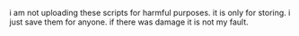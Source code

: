i am not uploading these scripts for harmful purposes. it is only for storing. i just save them for anyone.
if there was damage it is not my fault.
